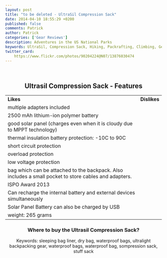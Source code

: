 ```yaml
---
layout: post
title: "to be deleted - UltraSil Compression Sack"
date: 2014-04-10 18:55:29 +0200
published: false
comments: Patrick
author: Patrick
categories: ['Gear Reviews']
description: Adventures in the US National Parks
keywords: UltraSil, Compression Sack, Hiking, Packrafting, Climbing, Gear Reviews
twitter_card:
    https://www.flickr.com/photos/90204224@N07/13876030474
---
```

<center>
<figure>



<figcaption>


</figcaption>
</figure><!--more--><br>


<div class="block">

<div class="panel panel-primary">
  <div class="panel-heading">
    <h2 class="panel-title">Ultrasil Compression Sack - Features</h2>
  </div>
<div class="table-responsive">
      <table class="table table-hover table-condensed">
        <tbody><tr class="success"><td><strong>Likes</strong></td><td><strong>Dislikes</strong></td></tr>
<tr><td>multiple adapters included</td><td></td></tr>
<tr><td>2500 mAh lithium-ion polymer battery</td><td></td></tr>
<tr><td>good solar panel (charges even when it is cloudy due to MPPT technology)</td><td></td></tr>
<tr><td>thermal insulation battery protection: -10C to 90C </td><td></td></tr>
<tr><td>short circuit protection</td><td></td></tr>
<tr><td>overload protection</td><td></td></tr>
<tr><td>low voltage protection</td><td></td></tr>
<tr><td>bag which can be attached to the backpack. Also includes a small pocket to store cables and adapters.</td><td></td></tr>
<tr><td>ISPO Award 2013</td><td></td></tr>
<tr><td>Can recharge the internal battery and external devices simultaneously</td><td></td></tr>
<tr><td>Solar Panel Battery can also be charged by USB</td><td></td></tr>
<tr><td>weight: 265 grams</td><td></td></tr>
</tbody>
</table></div>
</div>
<h3>Where to buy the Ultrasil Compression Sack?</h3>
<div style="width: 414px;" id="pcwContent3"></div>
<script type="text/javascript">
avPcwShowInlineFromSearch('pcwContent3', 'Ultrasil Compression Sack', 'search_results_count=5');
</script>
Keywords: sleeping bag liner, dry bag, waterproof bags, ultralight backpacking gear, waterproof bags, waterproof bag, sompression sack, stuff sack
